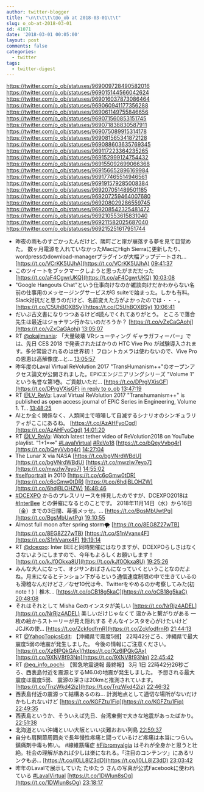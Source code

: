 ```yaml
---
author: twitter-blogger
title: "\n\t\t\t\t@o_ob at 2018-03-01\t\t"
slug: o_ob-at-2018-03-01
id: 41071
date: '2018-03-01 00:05:00'
layout: post
comments: false
categories:
  - twitter
tags:
  - twitter-digest
---
```


https://twitter.com/o_ob/statuses/969009728490582016 https://twitter.com/o_ob/statuses/969015144566042624 https://twitter.com/o_ob/statuses/969016037873086464 https://twitter.com/o_ob/statuses/969060941177356288 https://twitter.com/o_ob/statuses/969061149755846656 https://twitter.com/o_ob/statuses/969071560853151745 https://twitter.com/o_ob/statuses/969071838830587911 https://twitter.com/o_ob/statuses/969075089915314178 https://twitter.com/o_ob/statuses/969081565341872128 https://twitter.com/o_ob/statuses/969088603635769345 https://twitter.com/o_ob/statuses/969117223364235265 https://twitter.com/o_ob/statuses/969152999124754432 https://twitter.com/o_ob/statuses/969155092699066368 https://twitter.com/o_ob/statuses/969156652896169984 https://twitter.com/o_ob/statuses/969177465514946561 https://twitter.com/o_ob/statuses/969191579285008384 https://twitter.com/o_ob/statuses/969207051489501185 https://twitter.com/o_ob/statuses/969207259464007680 https://twitter.com/o_ob/statuses/969208029286559745 https://twitter.com/o_ob/statuses/969208542325481472 https://twitter.com/o_ob/statuses/969210553615831040 https://twitter.com/o_ob/statuses/969211582025687040 https://twitter.com/o_ob/statuses/969215251617951744  

*   昨夜の雨ものすごかったんだけど、隣町ごと崖が崩落する夢を見て目覚めた。 数ヶ月電源を入れていなかったMacにHigh Sierraに更新したり、wordpressのdownload-managerプラグインが大幅アップデートされ… [https://t.co/VCrKK5UJhA](https://t.co/VCrKK5UJhA) [09:41:37](https://twitter.com/o_ob/statuses/969009728490582016)
*   このツイートをブックマークしようと思ったがまだだった [https://t.co/aF4CgwrUKQ](https://t.co/aF4CgwrUKQ) [10:03:08](https://twitter.com/o_ob/statuses/969015144566042624)
*   "Google Hangouts Chat"という仕事向けなのか雑談向けだかわからない名前の仕事用のメッセージングサービスがG suiteで始まった。しかも有料。Slack対抗だと思うのだけど、名前変えた方がよかったのでは・・・。 [https://t.co/C5UhBOXBSy](https://t.co/C5UhBOXBSy) [10:06:41](https://twitter.com/o_ob/statuses/969016037873086464)
*   だいぶ古文書になりつつあるけどd読んでくれてありがとう。 ところで落合先生は最近はジョナサン行かないのだろうか？ [https://t.co/vZxCaGAohj](https://t.co/vZxCaGAohj) [13:05:07](https://twitter.com/o_ob/statuses/969060941177356288)
*   RT [@okajimania](https://twitter.com/okajimania): 「大量破壊 VRシューティング ギャラガフィーバー」では、先日 CES 2018 で発表されたばかりの HTC Vive Pro が試験導入されます。多分常設されるのは世界初！ フロントカメラは使わないので、Vive Pro の恩恵は高解像度…と… [13:05:57](https://twitter.com/o_ob/statuses/969061149755846656)
*   昨年度のLaval Virtual ReVolution 2017 "TransHumanism++"のオープンアクセス論文が公開されました。EPiCエンジニアリングシリーズ "Volume 1" という名誉な第1巻。ご貢献いただ… [https://t.co/DPrgVXisGF](https://t.co/DPrgVXisGF) [in reply to o_ob](https://twitter.com/o_ob/statuses/950305857174061056) [13:47:19](https://twitter.com/o_ob/statuses/969071560853151745)
*   RT [@LV_ReVo](https://twitter.com/LV_ReVo): Laval Virtual ReVolution 2017 "Transhumanism++" is published as open access journal of EPiC Series in Engineering, Volume 1. T… [13:48:25](https://twitter.com/o_ob/statuses/969071838830587911)
*   AIとか全く関係なく、人類同士で喧嘩して自滅するシナリオのシンギュラリティがここにあるね。 [https://t.co/AzAHFyoCgd](https://t.co/AzAHFyoCgd) [14:01:20](https://twitter.com/o_ob/statuses/969075089915314178)
*   RT [@LV_ReVo](https://twitter.com/LV_ReVo): Watch latest tether video of ReVolution2018 on YouTube playlist. “1+1=∞” [#LavalVirtual](https://twitter.com/search?q=%23LavalVirtual&src=hash) [#ReVo18](https://twitter.com/search?q=%23ReVo18&src=hash) [https://t.co/bQeyVvbg4r](https://t.co/bQeyVvbg4r) [14:27:04](https://twitter.com/o_ob/statuses/969081565341872128)
*   The Lunar X via NASA [https://t.co/bgVNrdWBdU](https://t.co/bgVNrdWBdU) [https://t.co/mwzIw7eyo7](https://t.co/mwzIw7eyo7) [14:55:02](https://twitter.com/o_ob/statuses/969088603635769345)
*   [#selfportrait](https://twitter.com/search?q=%23selfportrait&src=hash) in 2010 [https://t.co/c6cGmw0tDR](https://t.co/c6cGmw0tDR) [https://t.co/6hdjBLOHZW](https://t.co/6hdjBLOHZW) [16:48:46](https://twitter.com/o_ob/statuses/969117223364235265)
*   [#DCEXPO](https://twitter.com/search?q=%23DCEXPO&src=hash) からのプレスリリースを拝見したのですが、DCEXPO2018は [#InterBee](https://twitter.com/search?q=%23InterBee&src=hash) との併催になるとのことです。 2018年11月14日（水）から16日（金）までの3日間、幕張メッセ。… [https://t.co/BgsMbUwtPg](https://t.co/BgsMbUwtPg) [19:10:55](https://twitter.com/o_ob/statuses/969152999124754432)
*   Almost full moon after spring storm🌪 [https://t.co/8EG8Z27wTB](https://t.co/8EG8Z27wTB) [https://t.co/S1nVvanx4F](https://t.co/S1nVvanx4F) [19:19:14](https://twitter.com/o_ob/statuses/969155092699066368)
*   RT [@dcexpo](https://twitter.com/dcexpo): Inter BEEと同時開催にはなりますが、DCEXPOらしさはなくさないようにしますので、今年もよろしくお願いします！ [https://t.co/kJf0Okxa8U](https://t.co/kJf0Okxa8U) [19:25:26](https://twitter.com/o_ob/statuses/969156652896169984)
*   みんな大人になって、オジサンおばさんになっていくということなのだよね。月末になるとテンション下がるという通信速度制限の中で生きているのも滑稽なんだけどさ／なぜ10代は今、Twitterをやめるのか考察してみた(初note！)｜椎木… [https://t.co/oCB18g5kaC](https://t.co/oCB18g5kaC) [20:48:08](https://twitter.com/o_ob/statuses/969177465514946561)
*   それはそれとして Misha Geのインスタが美しい [https://t.co/NrRjz4ADEL](https://t.co/NrRjz4ADEL) 美しいだけじゃなくて 温かみと繋がりがある 一枚の絵からストーリーが見え隠れする そんなインスタを心がけたいけど JCJKの使… [https://t.co/ZckfodfrnR](https://t.co/ZckfodfrnR) [21:44:13](https://twitter.com/o_ob/statuses/969191579285008384)
*   RT [@YahooTopicsEdit](https://twitter.com/YahooTopicsEdit): 【沖縄県で震度5弱】 22時42分ごろ、沖縄県で最大震度5弱の地震が発生しました。 今後の情報にご注意ください。 [https://t.co/Xz6IPQkGAx](https://t.co/Xz6IPQkGAx) [https://t.co/9XNV8f93Nn](https://t.co/9XNV8f93Nn) [22:45:42](https://twitter.com/o_ob/statuses/969207051489501185)
*   RT [@eq_info_pochi](https://twitter.com/eq_info_pochi): 【緊急地震速報 最終報】 3月 1日 22時42分26秒ごろ、西表島付近を震源とするM6.0の地震が発生しました。 予想される最大震度は震度5弱、 震源の深さは20kmと推測されています。 [https://t.co/TnzWkd42iz](https://t.co/TnzWkd42iz) [22:46:32](https://twitter.com/o_ob/statuses/969207259464007680)
*   西表島付近の震源って結構あるのね… 計測地点として適切な場所がないだけかもしれないけど [https://t.co/KGFZtu1Fiq](https://t.co/KGFZtu1Fiq) [22:49:35](https://twitter.com/o_ob/statuses/969208029286559745)
*   西表島というか、そういえば先日、台湾東側で大きな地震があったばかり。 [22:51:38](https://twitter.com/o_ob/statuses/969208542325481472)
*   北海道といい沖縄といい大阪といい災難おおい列島 [22:59:37](https://twitter.com/o_ob/statuses/969210553615831040)
*   自分も肩関節周囲炎で長年慢性疼痛と闘っているけど疼痛は本当につらい。鎮痛剤中毒も怖い。 #線維筋痛症 [#Fibromyalgia](https://twitter.com/search?q=%23Fibromyalgia&src=hash) はそれが全身かと思うと壮絶。社会の理解があれば少しは楽になれる。「注目のコンテンツ」にあるリンクも必… [https://t.co/I0LL8IZ3dD](https://t.co/I0LL8IZ3dD) [23:03:42](https://twitter.com/o_ob/statuses/969211582025687040)
*   昨年のLavalで展示していた たゆたう さんの写真が公式Facebookに使われている [#LavalVirtual](https://twitter.com/search?q=%23LavalVirtual&src=hash) [https://t.co/1DWlun8sOg](https://t.co/1DWlun8sOg) [23:18:17](https://twitter.com/o_ob/statuses/969215251617951744)